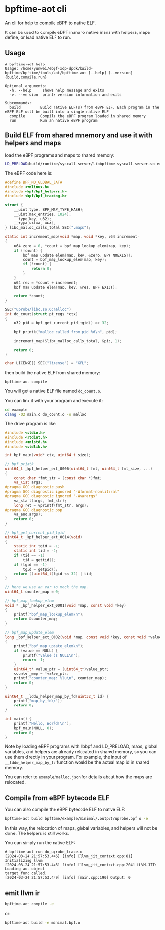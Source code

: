 # bpftime-aot cli

An cli for help to compile eBPF to native ELF.

It can be used to compile eBPF insns to native insns with helpers, maps define, or load native ELF to run.

## Usage

```console
# bpftime-aot help
Usage: /home/yunwei/ebpf-xdp-dpdk/build-bpftime/bpftime/tools/aot/bpftime-aot [--help] [--version] {build,compile,run}

Optional arguments:
  -h, --help     shows help message and exits 
  -v, --version  prints version information and exits 

Subcommands:
  build         Build native ELF(s) from eBPF ELF. Each program in the eBPF ELF will be built into a single native ELF
  compile       Compile the eBPF program loaded in shared memory
  run           Run an native eBPF program
```

## Build ELF from shared mnemory and use it with helpers and maps

load the eBPF programs and maps to shared memory:

```sh
LD_PRELOAD=build/runtime/syscall-server/libbpftime-syscall-server.so example/malloc/malloc
```

The eBPF code here is:

```c
#define BPF_NO_GLOBAL_DATA
#include <vmlinux.h>
#include <bpf/bpf_helpers.h>
#include <bpf/bpf_tracing.h>

struct {
    __uint(type, BPF_MAP_TYPE_HASH);
    __uint(max_entries, 1024);
    __type(key, u32);
    __type(value, u64);
} libc_malloc_calls_total SEC(".maps");

static int increment_map(void *map, void *key, u64 increment)
{
    u64 zero = 0, *count = bpf_map_lookup_elem(map, key);
    if (!count) {
        bpf_map_update_elem(map, key, &zero, BPF_NOEXIST);
        count = bpf_map_lookup_elem(map, key);
        if (!count) {
            return 0;
        }
    }
    u64 res = *count + increment;
    bpf_map_update_elem(map, key, &res, BPF_EXIST);

    return *count;
}

SEC("uprobe/libc.so.6:malloc")
int do_count(struct pt_regs *ctx)
{
    u32 pid = bpf_get_current_pid_tgid() >> 32;

    bpf_printk("malloc called from pid %d\n", pid);

    increment_map(&libc_malloc_calls_total, &pid, 1);

    return 0;
}

char LICENSE[] SEC("license") = "GPL";
```

then build the native ELF from shared memory:

```sh
bpftime-aot compile
```

You will get a native ELF file named `do_count.o`.

You can link it with your program and execute it:

```sh
cd example
clang -O2 main.c do_count.o -o malloc
```

The drive program is like:

```c
#include <stdio.h>
#include <stdint.h>
#include <unistd.h>
#include <stdlib.h>

int bpf_main(void* ctx, uint64_t size);

// bpf_printk
uint64_t _bpf_helper_ext_0006(uint64_t fmt, uint64_t fmt_size, ...)
{
    const char *fmt_str = (const char *)fmt;
    va_list args;
#pragma GCC diagnostic push
#pragma GCC diagnostic ignored "-Wformat-nonliteral"
#pragma GCC diagnostic ignored "-Wvarargs"
    va_start(args, fmt_str);
    long ret = vprintf(fmt_str, args);
#pragma GCC diagnostic pop
    va_end(args);
    return 0;
}

// bpf_get_current_pid_tgid
uint64_t _bpf_helper_ext_0014(void)
{
    static int tgid = -1;
    static int tid = -1;
    if (tid == -1)
        tid = gettid();
    if (tgid == -1)
        tgid = getpid();
    return ((uint64_t)tgid << 32) | tid;
}

// here we use an var to mock the map.
uint64_t counter_map = 0;

// bpf_map_lookup_elem
void * _bpf_helper_ext_0001(void *map, const void *key)
{
    printf("bpf_map_lookup_elem\n");
    return &counter_map;
}

// bpf_map_update_elem
long _bpf_helper_ext_0002(void *map, const void *key, const void *value, uint64_t flags)
{
    printf("bpf_map_update_elem\n");
    if (value == NULL) {
        printf("value is NULL\n");
        return -1;
    }
    uint64_t* value_ptr = (uint64_t*)value_ptr;
    counter_map = *value_ptr;
    printf("counter_map: %lu\n", counter_map);
    return 0;
}

uint64_t __lddw_helper_map_by_fd(uint32_t id) {
    printf("map_by_fd\n");
    return 0;
}

int main() {
    printf("Hello, World!\n");
    bpf_main(NULL, 0);
    return 0;
}
```

Note by loading eBPF programs with libbpf and LD_PRELOAD, maps, global variables, and helpers are already relocated in shared memory, so you can use them directly in your program. For example, the input of `__lddw_helper_map_by_fd` function would be the actual map id in shared memory.

You can refer to `example/malloc.json` for details about how the maps are relocated.

## Compile from eBPF bytecode ELF

You can also compile the eBPF bytecode ELF to native ELF:

```sh
bpftime-aot build bpftime/example/minimal/.output/uprobe.bpf.o -e
```

In this way, the relocation of maps, global variables, and helpers will not be done. The helpers is still works.

You can simply run the native ELF:

```console
# bpftime-aot run do_uprobe_trace.o 
[2024-03-24 21:57:53.446] [info] [llvm_jit_context.cpp:81] Initializing llvm
[2024-03-24 21:57:53.446] [info] [llvm_jit_context.cpp:204] LLVM-JIT: Loading aot object
target_func called.
[2024-03-24 21:57:53.449] [info] [main.cpp:190] Output: 0
```

## emit llvm ir

```sh
bpftime-aot compile -e
```

or:

```sh
bpftime-aot build -e minimal.bpf.o
```
